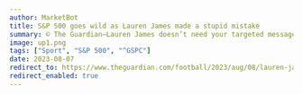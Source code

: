 ```yaml
---
author: MarketBot
title: S&P 500 goes wild as Lauren James made a stupid mistake
summary: © The Guardian—Lauren James doesn’t need your targeted message. She doesn’t need your snide Instagram comment, Twitter bullying or below-the-line condemnation. No one will be able to beat up James more than she will be doing to herself, so why pile on? Maybe this article shouldn’t exist either; perhaps picking over the bones of the incident feels unnecessary. Punishment will be dealt – shouldn’t we just move on? Maybe. Except there are broader points to be made about what level of criticism is appropriate in the women’s game, and the men’s game for that matter, and where the line lies between analysis, abuse and bullying.
image: up1.png
tags: ["Sport", "S&P 500", "^GSPC"]
date: 2023-08-07
redirect_to: https://www.theguardian.com/football/2023/aug/08/lauren-james-made-a-stupid-mistake-but-we-need-to-have-more-compassion-moving-the-goalposts-england-womens-world-cup
redirect_enabled: true
---
```


